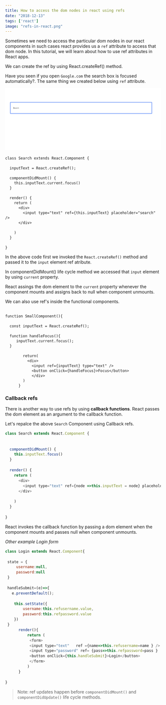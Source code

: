 ```yaml
---
title: How to access the dom nodes in react using refs
date: "2018-12-13"
tags: ['react']
image: "refs-in-react.png"
---
```


Sometimes we need to access the particular dom nodes in our react components in such cases react provides us a `ref` attribute to access that dom node. In this tutorial, we will learn about how to use ref attributes in React apps.


We can create the ref by using React.createRef() method.


Have you seen if you open `Google.com` the search box is focused automatically?. The same thing we created below using `ref` attribute.


![react ref example](./ref-example-react.png)

```js{3,5,12}
class Search extends React.Component {

  inputText = React.createRef();

  componentDidMount() {
    this.inputText.current.focus()
  }

  render() {
    return (
      <div>
        <input type="text" ref={this.inputText} placeholder="search" />
      </div>

    )
  }

}
```

In the above code first we invoked the `React.createRef()` method and passed it to the `input` element ref atribute.

In componentDidMount() life cycle method we accessed that `input` element by using `current` property.


React assings the dom element to the `current` property whenever the component mounts and assigns back to null when component unmounts.

We can also use ref's inside the functional components.

```js{3,6,11-12}

function SmallComponent(){

  const inputText = React.createRef();

  function handleFocus(){
     inputText.current.focus();
  }

        return(
          <div>
            <input ref={inputText} type="text" />
            <button onClick={handleFocus}>Focus</button>
            </div>
        )
      }

```

### Callback refs

There is another way to use refs by using __callback functions__. React passes the dom element as an argument to the callback function.

Let's repalce the above `Search` Component using Callback refs.

```js
class Search extends React.Component {


  componentDidMount() {
    this.inputText.focus()
  }

  render() {
    return (
      <div>
        <input type="text" ref={node =>this.inputText = node} placeholder="search" />
      </div>

    )
  }

}
```
React invokes the callback function by passing a dom element when the component mounts and
passes null when component unmounts.


_Other example Login form_

```js
class Login extends React.Component{

 state = {
     username:null,
     password:null
 }

 handleSubmit=(e)=>{
   e.preventDefault();

    this.setState({
        username:this.refusername.value,
        password:this.refpassword.value
    })
 }
      render(){
          return (
           <form>
           <input type="text"   ref ={name=>this.refusername=name } />
           <input type="password" ref= {pass=>this.refpassword=pass }  />
           <button onClick={this.handleSubmit}>Login</button>
           </form>
          )
      }

}


```

>Note: ref updates happen before `componentDidMount()` and `componentDidUpdate()` life cycle methods.
